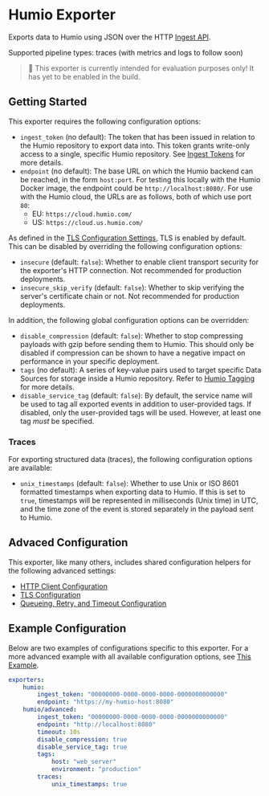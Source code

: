 # Humio Exporter
Exports data to Humio using JSON over the HTTP [Ingest API](https://docs.humio.com/reference/api/ingest/).

Supported pipeline types: traces (with metrics and logs to follow soon)

> :construction: This exporter is currently intended for evaluation purposes only! It has yet to be enabled in the build.

## Getting Started
This exporter requires the following configuration options:

- `ingest_token` (no default): The token that has been issued in relation to the Humio repository to export data into. This token grants write-only access to a single, specific Humio repository. See [Ingest Tokens](https://docs.humio.com/docs/ingesting-data/ingest-tokens/) for more details.
- `endpoint` (no default): The base URL on which the Humio backend can be reached, in the form `host:port`. For testing this locally with the Humio Docker image, the endpoint could be `http://localhost:8080/`. For use with the Humio cloud, the URLs are as follows, both of which use port `80`:
    - EU: `https://cloud.humio.com/`
    - US: `https://cloud.us.humio.com/`

As defined in the [TLS Configuration Settings](https://github.com/open-telemetry/opentelemetry-collector/blob/main/config/configtls/README.md#tls-configuration-settings), TLS is enabled by default. This can be disabled by overriding the following configuration options:

- `insecure` (default: `false`): Whether to enable client transport security for the exporter's HTTP connection. Not recommended for production deployments.
- `insecure_skip_verify` (default: `false`): Whether to skip verifying the server's certificate chain or not. Not recommended for production deployments.

In addition, the following global configuration options can be overridden:

- `disable_compression` (default: `false`): Whether to stop compressing payloads with gzip before sending them to Humio. This should only be disabled if compression can be shown to have a negative impact on performance in your specific deployment.
- `tags` (no default): A series of key-value pairs used to target specific Data Sources for storage inside a Humio repository. Refer to [Humio Tagging](https://docs.humio.com/docs/parsers/tagging/) for more details.
- `disable_service_tag` (default: `false`): By default, the service name will be used to tag all exported events in addition to user-provided tags. If disabled, only the user-provided tags will be used. However, at least one tag _must_ be specified.

### Traces
For exporting structured data (traces), the following configuration options are available:

- `unix_timestamps` (default: `false`): Whether to use Unix or ISO 8601 formatted timestamps when exporting data to Humio. If this is set to `true`, timestamps will be represented in milliseconds (Unix time) in UTC, and the time zone of the event is stored separately in the payload sent to Humio.

## Advaced Configuration
This exporter, like many others, includes shared configuration helpers for the following advanced settings:

- [HTTP Client Configuration](https://github.com/open-telemetry/opentelemetry-collector/tree/main/config/confighttp#client-configuration)
- [TLS Configuration](https://github.com/open-telemetry/opentelemetry-collector/blob/main/config/configtls/README.md#tls-configuration-settings)
- [Queueing, Retry, and Timeout Configuration](https://github.com/open-telemetry/opentelemetry-collector/blob/main/exporter/exporterhelper/README.md#configuration)

## Example Configuration
Below are two examples of configurations specific to this exporter. For a more advanced example with all available configuration options, see [This Example](testdata/config.yaml).

```yaml
exporters:
    humio:
        ingest_token: "00000000-0000-0000-0000-0000000000000"
        endpoint: "https://my-humio-host:8080"
    humio/advanced:
        ingest_token: "00000000-0000-0000-0000-0000000000000"
        endpoint: "http://localhost:8080"
        timeout: 10s
        disable_compression: true
        disable_service_tag: true
        tags:
            host: "web_server"
            environment: "production"
        traces:
            unix_timestamps: true
```
